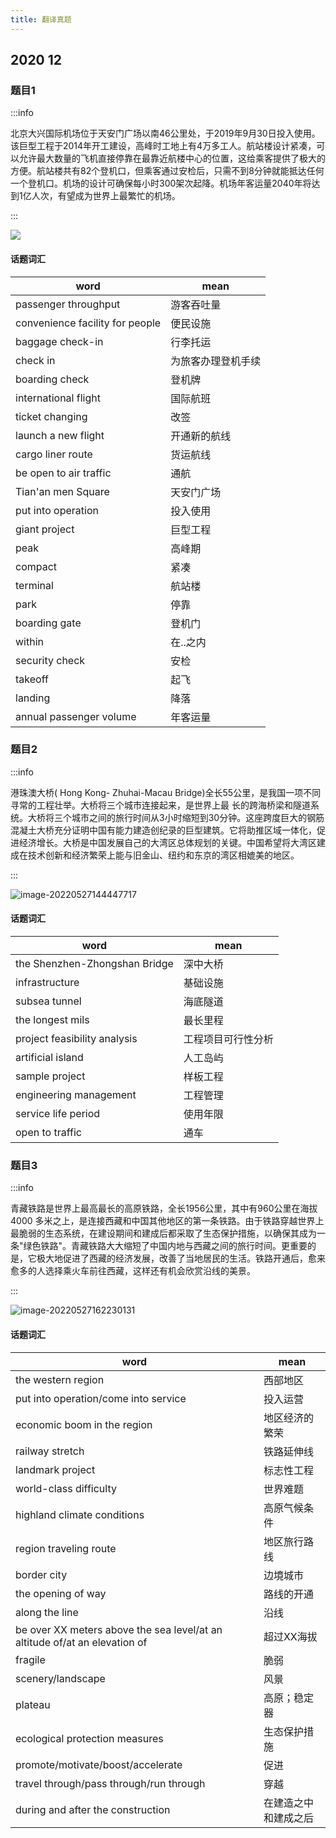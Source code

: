 ```yaml
---
title: 翻译真题
---
```


## 2020 12 

### 题目1

:::info

北京大兴国际机场位于天安门广场以南46公里处，于2019年9月30日投入使用。该巨型工程于2014年开工建设，高峰时工地上有4万多工人。航站楼设计紧凑，可以允许最大数量的飞机直接停靠在最靠近航楼中心的位置，这给乘客提供了极大的方便。航站楼共有82个登机口，但乘客通过安检后，只需不到8分钟就能抵达任何一个登机口。机场的设计可确保每小时300架次起降。机场年客运量2040年将达到1亿人次，有望成为世界上最繁忙的机场。

:::

![](https://picbed-1303839378.cos.ap-nanjing.myqcloud.com/picbed/processed-bcd11a19-f67b-489d-a3a6-e430e676fbcd_f9382102-82c4-4eef-b58a-c11c6ff90449.jpeg)

####  话题词汇

| word        | mean         |
| -------------------------------- | ------------------ |
| passenger  throughput            | 游客吞吐量         |
| convenience  facility for people | 便民设施           |
| baggage  check-in                | 行李托运           |
| check  in                        | 为旅客办理登机手续 |
| boarding  check                  | 登机牌             |
| international  flight            | 国际航班           |
| ticket  changing                 | 改签               |
| launch  a new flight             | 开通新的航线       |
| cargo  liner route               | 货运航线           |
| be  open to air traffic          | 通航               |
| Tian'an  men Square      | 天安门广场 |
| put  into operation      | 投入使用   |
| giant  project           | 巨型工程   |
| peak                     | 高峰期     |
| compact                  | 紧凑       |
| terminal                 | 航站楼     |
| park                     | 停靠       |
| boarding  gate           | 登机门     |
| within                   | 在..之内   |
| security  check          | 安检       |
| takeoff                  | 起飞       |
| landing                  | 降落       |
| annual  passenger volume | 年客运量 |

### 题目2

:::info

港珠澳大桥( Hong Kong- Zhuhai-Macau Bridge)全长55公里，是我国一项不同寻常的工程壮举。大桥将三个城市连接起来，是世界上最 长的跨海桥梁和隧道系统。大桥将三个城市之间的旅行时间从3小时缩短到30分钟。这座跨度巨大的钢筋混凝土大桥充分证明中国有能力建造创纪录的巨型建筑。它将助推区域一体化，促进经济增长。大桥是中国发展自己的大湾区总体规划的关键。中国希望将大湾区建成在技术创新和经济繁荣上能与旧金山、纽约和东京的湾区相媲美的地区。

:::

![image-20220527144447717](https://picbed-1303839378.cos.ap-nanjing.myqcloud.com/picbed/image-20220527144447717.png)

#### 话题词汇

| word                          | mean               |
| ----------------------------- | ------------------ |
| the Shenzhen-Zhongshan Bridge | 深中大桥           |
| infrastructure                | 基础设施           |
| subsea tunnel                 | 海底隧道           |
| the longest mils              | 最长里程           |
| project feasibility analysis  | 工程项目可行性分析 |
| artificial island             | 人工岛屿           |
| sample project                | 样板工程           |
| engineering management        | 工程管理           |
| service life period           | 使用年限           |
| open to traffic               | 通车               |

### 题目3

:::info

青藏铁路是世界上最高最长的高原铁路，全长1956公里，其中有960公里在海拔4000 多米之上，是连接西藏和中国其他地区的第一条铁路。由于铁路穿越世界上最脆弱的生态系统，在建设期间和建成后都采取了生态保护措施，以确保其成为一条"绿色铁路"。青藏铁路大大缩短了中国内地与西藏之间的旅行时间。更重要的是，它极大地促进了西藏的经济发展，改善了当地居民的生活。铁路开通后，愈来愈多的人选择乘火车前往西藏，这样还有机会欣赏沿线的美景。

:::

![image-20220527162230131](https://picbed-1303839378.cos.ap-nanjing.myqcloud.com/picbed/image-20220527162230131.png)

#### 话题词汇

| word                                                         | mean                 |
| ------------------------------------------------------------ | -------------------- |
| the western region                                           | 西部地区             |
| put into operation/come into service                         | 投入运营             |
| economic boom in the region                                  | 地区经济的繁荣       |
| railway stretch                                              | 铁路延伸线           |
| landmark project                                             | 标志性工程           |
| world-class difficulty                                       | 世界难题             |
| highland climate conditions                                  | 高原气候条件         |
| region traveling route                                       | 地区旅行路线         |
| border city                                                  | 边境城市             |
| the opening of way                                           | 路线的开通           |
| along the line                                               | 沿线                 |
| be over XX meters above the sea level/at an altitude of/at an elevation of | 超过XX海拔           |
| fragile                                                      | 脆弱                 |
| scenery/landscape                                            | 风景                 |
| plateau                                                      | 高原；稳定器         |
| ecological protection measures                               | 生态保护措施         |
| promote/motivate/boost/accelerate                            | 促进                 |
| travel through/pass through/run through                      | 穿越                 |
| during and after the construction                            | 在建造之中和建成之后 |



